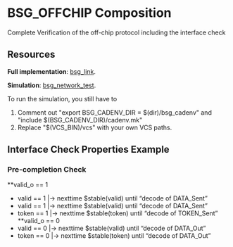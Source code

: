 # BSG_OFFCHIP Composition
Complete Verification of the off-chip protocol including the interface check

## Resources
**Full implementation**: [bsg_link](https://github.com/bespoke-silicon-group/basejump_stl/tree/master/bsg_link).

**Simulation**: [bsg_network_test](https://github.com/bespoke-silicon-group/basejump_stl/tree/master/testing/bsg_noc/bsg_wormhole_network).

To run the simulation, you still have to 
  1. Comment out "export BSG_CADENV_DIR = $(dir)/bsg_cadenv" and "include $(BSG_CADENV_DIR)/cadenv.mk"
  2. Replace "$(VCS_BIN)/vcs" with your own VCS paths.
  
## Interface Check Properties Example
### Pre-completion Check

**valid_o == 1
  - valid == 1 |-> nexttime $stable(valid) until “decode of DATA_Sent”
  - valid == 1 |-> nexttime $stable(valid) until “decode of DATA_Sent”
  - token == 1 |-> nexttime $stable(token) until “decode of TOKEN_Sent”
**valid_o == 0
  - valid == 0 |-> nexttime $stable(valid) until “decode of DATA_Out” 
  - token == 0 |-> nexttime $stable(token) until “decode of DATA_Out”
